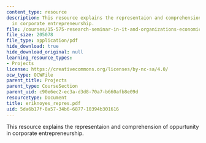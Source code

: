 ```yaml
---
content_type: resource
description: This resource explains the representaion and comprehension of oppurtunity
  in corporate entrepreneurship.
file: /courses/15-575-research-seminar-in-it-and-organizations-economic-perspectives-spring-2004/5da6b17f8a5734b6687710394b301616_eriknoyes_repres.pdf
file_size: 205078
file_type: application/pdf
hide_download: true
hide_download_original: null
learning_resource_types:
- Projects
license: https://creativecommons.org/licenses/by-nc-sa/4.0/
ocw_type: OCWFile
parent_title: Projects
parent_type: CourseSection
parent_uid: c90e6ec2-ec3a-d3d8-70a7-b660afb8e09d
resourcetype: Document
title: eriknoyes_repres.pdf
uid: 5da6b17f-8a57-34b6-6877-10394b301616
---
```

This resource explains the representaion and comprehension of oppurtunity in corporate entrepreneurship.
